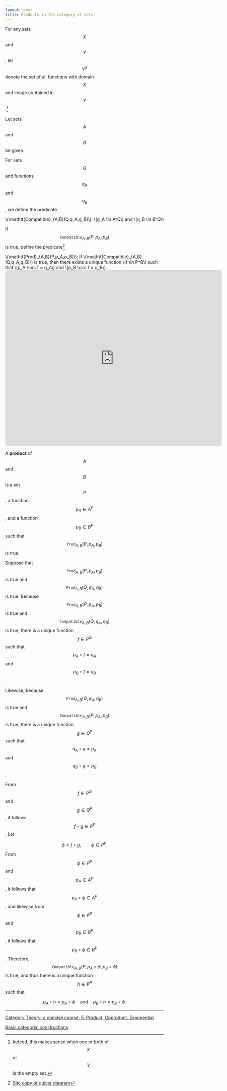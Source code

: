 ```yaml
---
layout: post
title: Products in the category of sets
---
```


For any sets $$X$$ and $$Y$$, let $$Y^X$$ denote the set of all functions with domain $$X$$ and image
contained in $$Y$$.[^1]

[^1]: Indeed, this makes sense when one or both of $$X$$ or $$Y$$ is the empty set.

Let sets $$A$$ and $$B$$ be given.

For sets $$Q$$ and functions $$q_A$$ and $$q_B$$, we define the predicate

<div class="bubblebox_white">
\(\mathtt{Compatible}_{A,B}(Q,q_A,q_B)\): \(q_A \in A^Q\) and \(q_B \in B^Q\)
</div>

If $$\mathtt{Compatible}_{A,B}(P,p_A,p_B)$$ is true, define the predicate[^2]

[^2]: [Site copy of quiver diagram](/LaTeX/quiver/product.png)

<div class="bubblebox_white">
\(\mathtt{Prod}_{A,B}(P,p_A,p_B)\): If \(\mathtt{Compatible}_{A,B}(Q,q_A,q_B)\) is true, then there 
exists a unique function \(f \in P^Q\) such that \(p_A \circ f = q_A\) and \(p_B \circ f = q_B\).
</div>

<!-- https://q.uiver.app/?q=WzAsNCxbMCwyLCJBIl0sWzQsMiwiQiJdLFsyLDMsIlAiXSxbMiwwLCJRIl0sWzIsMCwicF9BIiwyXSxbMiwxLCJwX0IiXSxbMywwLCJxX0EiXSxbMywxLCJxX0IiLDJdLFszLDIsIlxcZXhpc3RzICEgZiIsMSx7InN0eWxlIjp7ImJvZHkiOnsibmFtZSI6ImRhc2hlZCJ9fX1dXQ== -->
<iframe class="quiver-embed" src="https://q.uiver.app/?q=WzAsNCxbMCwyLCJBIl0sWzQsMiwiQiJdLFsyLDMsIlAiXSxbMiwwLCJRIl0sWzIsMCwicF9BIiwyXSxbMiwxLCJwX0IiXSxbMywwLCJxX0EiXSxbMywxLCJxX0IiLDJdLFszLDIsIlxcZXhpc3RzICEgZiIsMSx7InN0eWxlIjp7ImJvZHkiOnsibmFtZSI6ImRhc2hlZCJ9fX1dXQ==&embed" width="688" height="560" style="border-radius: 8px; border: none;"></iframe>

A **product** of $$A$$ and $$B$$ is a set $$P$$, a function $$p_A \in A^P$$,
and a function $$p_B \in B^P$$ such that $$\mathtt{Prod}_{A,B}(P,p_A,p_B)$$ is true.

Suppose that $$\mathtt{Prod}_{A,B}(P,p_A,p_B)$$ is true and $$\mathtt{Prod}_{A,B}(Q,q_A,q_B)$$ is true.
Because $$\mathtt{Prod}_{A,B}(P,p_A,p_B)$$ is true and $$\mathtt{Compatible}_{A,B}(Q,q_A,q_B)$$ is true,
there is a unique function
$$f \in P^Q$$ such that $$p_A \circ f = q_A$$ and $$p_B \circ f = q_B$$.

Likewise, because $$\mathtt{Prod}_{A,B}(Q,q_A,q_B)$$ is true and
$$\mathtt{Compatible}_{A,B}(P,p_A,p_B)$$ is true,
there is a unique function
$$g \in Q^P$$ such that $$q_A \circ g = p_A$$ and $$q_B \circ g = p_B$$.

From $$f \in P^Q$$ and $$g \in Q^P$$, it follows $$f \circ g \in P^P$$.
Let

$$
\phi = f \circ g, \qquad \phi \in P^P.
$$

From $$\phi \in P^P$$ and $$p_A \in A^P$$, it follows that
$$p_A \circ \phi \in A^P$$, and likewise from $$\phi \in P^P$$ and
$$p_B \in B^P$$, it follows that $$p_B \circ \phi \in B^P$$.
Therefore,
$$\mathtt{Compatible}_{A,B}(P,p_A \circ \phi,p_B \circ \phi)$$ is true, and
thus there is a unique function $$h \in P^P$$ such that 

$$p_A \circ h = p_A \circ \phi \quad \textrm{and} \quad p_B \circ h = p_B \circ \phi.$$




---

[Category Theory: a concise course. 5. Product, Coproduct, Exponential](https://categorytheory.gitlab.io/product_coproduct_exponential.html)

[Basic categorial constructions](https://www-users.cse.umn.edu/~garrett/m/fun/Notes/06_categories.pdf)